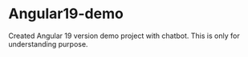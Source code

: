 # Angular19-demo
Created Angular 19 version demo project with chatbot. This is only for understanding purpose. 
